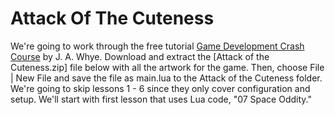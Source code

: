 Attack Of The Cuteness
======================

We're going to work through the free tutorial [Game Development Crash Course](http://masteringcoronasdk.com/game-development-crash-course/) by J. A. Whye. Download and extract the [Attack of the Cuteness.zip] file below with all the artwork for the game. Then, choose File | New File and save the file as main.lua to the Attack of the Cuteness folder.
We're going to skip lessons 1 - 6 since they only cover configuration and setup. We'll start with first lesson that uses Lua code, "07 Space Oddity."
